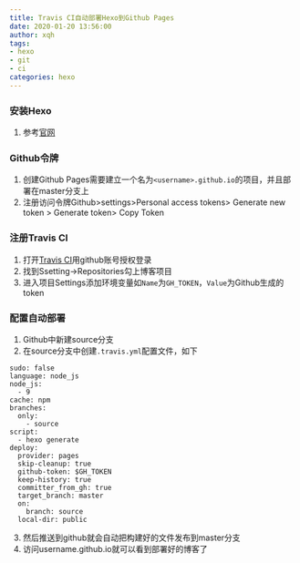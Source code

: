 ```yaml
---
title: Travis CI自动部署Hexo到Github Pages
date: 2020-01-20 13:56:00
author: xqh
tags:
- hexo
- git
- ci
categories: hexo
---
```


### 安装Hexo

1. 参考[官网](https://hexo.io/zh-cn/docs/index.html)

### Github令牌

1. 创建Github Pages需要建立一个名为`<username>.github.io`的项目，并且部署在master分支上
2. 注册访问令牌Github>settings>Personal access tokens> Generate new token > Generate token> Copy Token

### 注册Travis CI

1. 打开[Travis CI](https://www.travis-ci.org/)用github账号授权登录
2. 找到Ssetting->Repositories勾上博客项目
3. 进入项目Settings添加环境变量如`Name`为`GH_TOKEN`，`Value`为Github生成的token

### 配置自动部署
1. Github中新建source分支
2. 在source分支中创建`.travis.yml`配置文件，如下
```
sudo: false
language: node_js
node_js:
  - 9
cache: npm
branches:
  only:
    - source
script:
  - hexo generate
deploy:
  provider: pages
  skip-cleanup: true
  github-token: $GH_TOKEN
  keep-history: true
  committer_from_gh: true
  target_branch: master
  on:
    branch: source
  local-dir: public
```
3. 然后推送到github就会自动把构建好的文件发布到master分支
4. 访问username.github.io就可以看到部署好的博客了
